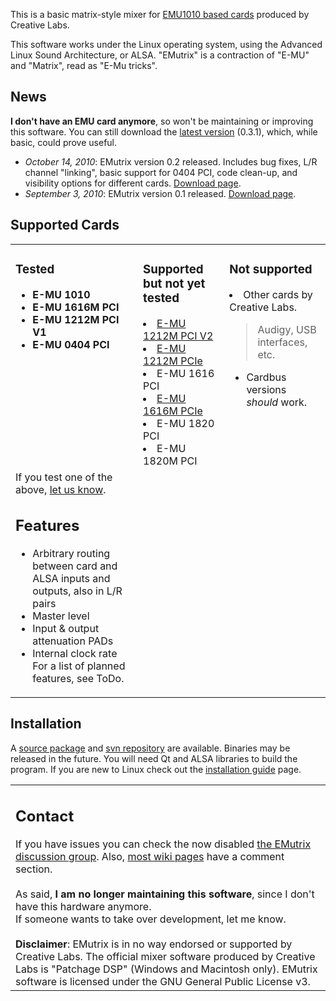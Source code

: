 This is a basic matrix-style mixer for [EMU1010 based cards](http://www.emu.com/products/welcome.asp?category=505&) produced by Creative Labs.

This software works under the Linux operating system, using the Advanced Linux Sound Architecture, or ALSA. "EMutrix" is a contraction of "E-MU" and "Matrix", read as "E-Mu tricks".

## News ##

**I don't have an EMU card anymore**, so won't be maintaining or improving this software. You can still download the [latest version](http://code.google.com/p/emutrix/downloads/detail?name=emutrix0.3.1.tar.gz) (0.3.1), which, while basic, could prove useful.

  * _October 14, 2010_: EMutrix version 0.2 released. Includes bug fixes, L/R channel "linking", basic support for 0404 PCI, code clean-up, and visibility options for different cards. [Download page](http://code.google.com/p/emutrix/downloads/detail?name=emutrix0.2.tar.gz).
  * _September 3, 2010_: EMutrix version 0.1 released. [Download page](http://code.google.com/p/emutrix/downloads/detail?name=emutrix0.1.tar.gz).

## Supported Cards ##
<table border='0'>
<tr valign='top'>
<td>
<h3>Tested</h3>
<ul><li><b>E-MU 1010</b>
</li><li><b>E-MU 1616M PCI</b>
</li><li><b>E-MU 1212M PCI V1</b>
</li><li><b>E-MU 0404 PCI</b>
</td>
<td>
<h3>Supported but not yet tested</h3>
</li><li><a href='http://www.emu.com/products/product.asp?category=505&subcategory=491&product=9872'>E-MU 1212M PCI V2</a>
</li><li><a href='http://www.emu.com/products/product.asp?category=505&subcategory=491&product=19169'>E-MU 1212M PCIe</a>
</li><li>E-MU 1616 PCI<br>
</li><li><a href='http://www.emu.com/products/product.asp?category=505&subcategory=491&product=19007'>E-MU 1616M PCIe</a>
</li><li>E-MU 1820 PCI<br>
</li><li>E-MU 1820M PCI<br>
</td>
<td>
<h3>Not supported</h3>
</li><li>Other cards by Creative Labs.<br>
</li></ul><blockquote>Audigy, USB interfaces, etc.</blockquote>

<ul><li>Cardbus versions <i>should</i> work.<br>
</td>
</tr><tr>
<td>
If you test one of the above, <a href='http://groups.google.com/group/emutrix'>let us know</a>.</li></ul>

<h2>Features</h2>
<ul><li>Arbitrary routing between card and ALSA inputs and outputs, also in L/R pairs<br>
</li><li>Master level<br>
</li><li>Input & output attenuation PADs<br>
</li><li>Internal clock rate<br>
For a list of planned features, see ToDo.<br>
</td><td>
<wiki:gadget url="http://www.ohloh.net/p/485088/widgets/project_factoids.xml" border="0" width="340" height="170"/><br>
</td></tr>
</table>
<h2>Installation</h2></li></ul>

A [source package](http://code.google.com/p/emutrix/downloads/detail?name=emutrix0.3.1.tar.gz) and [svn repository](http://code.google.com/p/emutrix/source/checkout) are available. Binaries may be released in the future.
You will need Qt and ALSA libraries to build the program. If you are new to Linux check out the [installation guide](InstallGuide.md) page.

<table>
<tr><td>

<h2>Contact</h2>
If you have issues you can check the now disabled <a href='http://groups.google.com/group/emutrix'>the EMutrix discussion group</a>. Also, <a href='http://code.google.com/p/emutrix/w/list'>most wiki pages</a> have a comment section.<br>
<br>
As said, <b>I am no longer maintaining this software</b>, since I don't have this hardware anymore.<br>
If someone wants to take over development, let me know.<br>
<br>
<b>Disclaimer</b>: EMutrix is in no way endorsed or supported by Creative Labs. The official mixer software produced by Creative Labs is "Patchage DSP" (Windows and Macintosh only). EMutrix software is licensed under the GNU General Public License v3.
